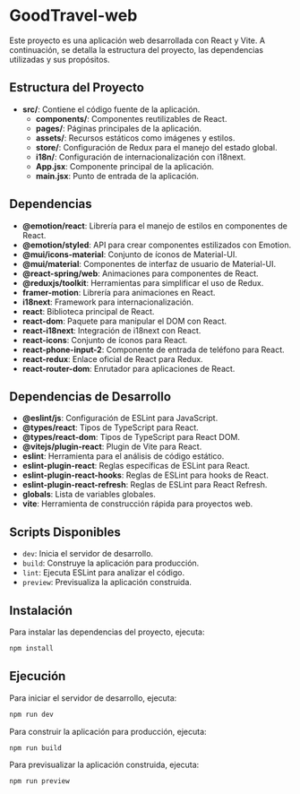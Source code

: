 # GoodTravel-web

Este proyecto es una aplicación web desarrollada con React y Vite. A continuación, se detalla la estructura del proyecto, las dependencias utilizadas y sus propósitos.

## Estructura del Proyecto

- **src/**: Contiene el código fuente de la aplicación.
  - **components/**: Componentes reutilizables de React.
  - **pages/**: Páginas principales de la aplicación.
  - **assets/**: Recursos estáticos como imágenes y estilos.
  - **store/**: Configuración de Redux para el manejo del estado global.
  - **i18n/**: Configuración de internacionalización con i18next.
  - **App.jsx**: Componente principal de la aplicación.
  - **main.jsx**: Punto de entrada de la aplicación.

## Dependencias

- **@emotion/react**: Librería para el manejo de estilos en componentes de React.
- **@emotion/styled**: API para crear componentes estilizados con Emotion.
- **@mui/icons-material**: Conjunto de íconos de Material-UI.
- **@mui/material**: Componentes de interfaz de usuario de Material-UI.
- **@react-spring/web**: Animaciones para componentes de React.
- **@reduxjs/toolkit**: Herramientas para simplificar el uso de Redux.
- **framer-motion**: Librería para animaciones en React.
- **i18next**: Framework para internacionalización.
- **react**: Biblioteca principal de React.
- **react-dom**: Paquete para manipular el DOM con React.
- **react-i18next**: Integración de i18next con React.
- **react-icons**: Conjunto de íconos para React.
- **react-phone-input-2**: Componente de entrada de teléfono para React.
- **react-redux**: Enlace oficial de React para Redux.
- **react-router-dom**: Enrutador para aplicaciones de React.

## Dependencias de Desarrollo

- **@eslint/js**: Configuración de ESLint para JavaScript.
- **@types/react**: Tipos de TypeScript para React.
- **@types/react-dom**: Tipos de TypeScript para React DOM.
- **@vitejs/plugin-react**: Plugin de Vite para React.
- **eslint**: Herramienta para el análisis de código estático.
- **eslint-plugin-react**: Reglas específicas de ESLint para React.
- **eslint-plugin-react-hooks**: Reglas de ESLint para hooks de React.
- **eslint-plugin-react-refresh**: Reglas de ESLint para React Refresh.
- **globals**: Lista de variables globales.
- **vite**: Herramienta de construcción rápida para proyectos web.

## Scripts Disponibles

- `dev`: Inicia el servidor de desarrollo.
- `build`: Construye la aplicación para producción.
- `lint`: Ejecuta ESLint para analizar el código.
- `preview`: Previsualiza la aplicación construida.

## Instalación

Para instalar las dependencias del proyecto, ejecuta:

```bash
npm install
```

## Ejecución

Para iniciar el servidor de desarrollo, ejecuta:

```bash
npm run dev
```

Para construir la aplicación para producción, ejecuta:

```bash
npm run build
```

Para previsualizar la aplicación construida, ejecuta:

```bash
npm run preview
```
